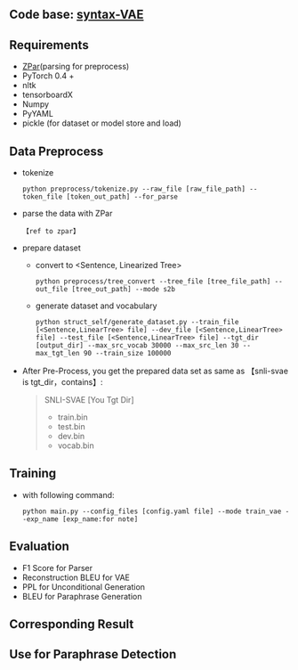 ## Code base: [syntax-VAE](https://github.com/baoy-nlp/TextVAE-pytorch)

## Requirements
- [ZPar](https://sourceforge.net/projects/zpar/files/0.7.5/zpar-0.7.5.tar.gz/download)(parsing for preprocess)
- PyTorch 0.4 +
- nltk
- tensorboardX
- Numpy
- PyYAML
- pickle (for dataset or model store and load)

## Data Preprocess
- tokenize

    `python preprocess/tokenize.py --raw_file [raw_file_path] --token_file [token_out_path] --for_parse`
- parse the data with ZPar
    
    `【ref to zpar】`
- prepare dataset
    - convert <Constituency Tree> to <Sentence, Linearized Tree>
    
        `python preprocess/tree_convert --tree_file [tree_file_path] --out_file [tree_out_path] --mode s2b`

    - generate dataset and vocabulary
        
        `python struct_self/generate_dataset.py --train_file [<Sentence,LinearTree> file] --dev_file [<Sentence,LinearTree> file] --test_file [<Sentence,LinearTree> file] --tgt_dir [output_dir] --max_src_vocab 30000 --max_src_len 30 --max_tgt_len 90 --train_size 100000`

- After Pre-Process, you get the prepared data set as same as 【snli-svae is tgt_dir，contains】:
    > SNLI-SVAE [You Tgt Dir]
     > - train.bin
     > - test.bin
     > - dev.bin
     > - vocab.bin

## Training
- with following command:

  `python main.py --config_files [config.yaml file] --mode train_vae --exp_name [exp_name:for note]`
   
## Evaluation
*   F1 Score for Parser
*   Reconstruction BLEU for VAE
*   PPL for Unconditional Generation
*   BLEU for Paraphrase Generation

## Corresponding Result


## Use for Paraphrase Detection

